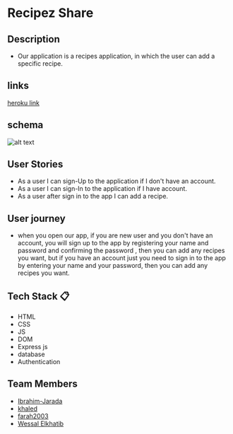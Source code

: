 # Recipez Share
## Description

- Our application is a recipes application, in which the user can add a specific recipe.

## links
[heroku link](https://recipezshare.herokuapp.com/)
## schema
![alt text](https://cdn.discordapp.com/attachments/950681061438926878/950706838981201970/recipes.png
)

## User Stories 

- As a user I can sign-Up to the application if I don't have an account.
- As a user I can sign-In to the application if I have account.
- As a user after sign in to the app I can add a recipe.

## User journey   

- when you open our app, if you are new user and you don't have an account, you will sign up
  to the app by registering your name and password and confirming the password , then you 
  can add any recipes you want, but if you have an account just you need to sign in to the 
  app by entering your name and your password, then you can add any recipes you want.  

## Tech Stack :clipboard: 
- HTML
- CSS
- JS
- DOM
- Express js 
- database
- Authentication

## Team Members  
- [Ibrahim-Jarada](https://github.com/Ibrahim-Jarada)
- [khaled](https://github.com/K6a1ed)
- [farah2003](https://github.com/farah2003)
- [Wessal Elkhatib](https://github.com/WessalJawad95)

